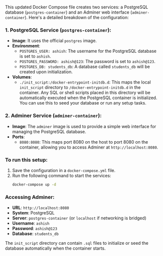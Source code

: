 This updated Docker Compose file creates two services: a PostgreSQL database (`postgres-container`) and an Adminer web interface (`adminer-container`). Here's a detailed breakdown of the configuration:

### 1. **PostgreSQL Service (`postgres-container`)**:
- **Image**: It uses the official `postgres` image.
- **Environment**:
    - `POSTGRES_USER: ashish`: The username for the PostgreSQL database is set to `ashish`.
    - `POSTGRES_PASSWORD: ashish@123`: The password is set to `ashish@123`.
    - `POSTGRES_DB: students_db`: A database called `students_db` will be created upon initialization.
- **Volumes**:
    - `./init_script:/docker-entrypoint-initdb.d`: This maps the local `init_script` directory to `/docker-entrypoint-initdb.d` in the container. Any SQL or shell scripts placed in this directory will be automatically executed when the PostgreSQL container is initialized. You can use this to seed your database or run any setup tasks.

### 2. **Adminer Service (`adminer-container`)**:
- **Image**: The `adminer` image is used to provide a simple web interface for managing the PostgreSQL database.
- **Ports**:
    - `8080:8080`: This maps port 8080 on the host to port 8080 on the container, allowing you to access Adminer at `http://localhost:8080`.

### To run this setup:
1. Save the configuration in a `docker-compose.yml` file.
2. Run the following command to start the services:
   ```bash
   docker-compose up -d
   ```

### Accessing Adminer:
- **URL**: `http://localhost:8080`
- **System**: PostgreSQL
- **Server**: `postgres-container` (or `localhost` if networking is bridged)
- **Username**: `ashish`
- **Password**: `ashish@123`
- **Database**: `students_db`

The `init_script` directory can contain `.sql` files to initialize or seed the database automatically when the container starts.